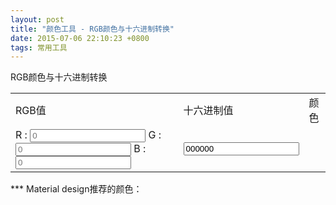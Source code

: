 ```yaml
---
layout: post
title: "颜色工具 - RGB颜色与十六进制转换"
date: 2015-07-06 22:10:23 +0800
tags: 常用工具
---
```


RGB颜色与十六进制转换  
<table>
	<tr>
		<td>
			RGB值
		</td>
		<td>
			十六进制值
		</td>
		<td>
			颜色
		</td>
	</tr>
	<tr>
		<td>
			<div>
				R : <input class="minput input-color" id="color-r" placeholder="0" onkeypress='return event.charCode >= 48 && event.charCode <= 57'/>
				G : <input class="minput input-color" id="color-g" placeholder="0" onkeypress='return event.charCode >= 48 && event.charCode <= 57'/>
				B : <input class="minput input-color" id="color-b" placeholder="0" onkeypress='return event.charCode >= 48 && event.charCode <= 57'/>
			</div>
		</td>
		<td>
			<input class="minput input-dex" id="color-dex" value="000000" />
		</td>
		<td>
			<div class="color-block" />
		</td>
	</tr>
</table>
***
Material design推荐的颜色：  
<https://www.google.com/design/spec/style/color.html>

<script type="text/javascript">
	function updateFromRGB(){
		rString = new Number($("#color-r").val()).toString(16);
		if(rString.length == 0){
			rString = "00";
		}
		if(rString.length == 1){
			rString = "0" + rString;
		}
		gString = new Number($("#color-g").val()).toString(16);
		if(gString.length == 0){
			gString = "00";
		}
		if(gString.length == 1){
			gString = "0" + gString;
		}
		bString = new Number($("#color-b").val()).toString(16);
		if(bString.length == 0){
			bString = "00";
		}
		if(bString.length == 1){
			bString = "0" + bString;
		}
		dexString = rString + gString + bString;
		$("#color-dex").val(dexString);
		$(".color-block").css("background-color","#" + dexString);
	}
	function updateFromDEX(){
		dex = $("#color-dex").val();
		if(dex.length == 6){
			r = dex.substring(0, 2);
			g = dex.substring(2, 4);
			b = dex.substring(4, 6);
		}else{
			r = dex.substring(0, 1);
			g = dex.substring(1, 2);
			b = dex.substring(2, 3);
		}
		
		rNum = parseInt(r, 16);
		gNum = parseInt(g, 16);
		bNum = parseInt(b, 16);

		$("#color-r").val(rNum);
		$("#color-g").val(gNum);
		$("#color-b").val(bNum);

		$(".color-block").css("background-color","#" + dex);
	}
	$("#color-r").keyup(function(){
		var value = $("#color-r").val();
		if(value.length == 0){
			value = "0";
		}
		var num = new Number(value);
		if(num >=0 && num <= 255){
			updateFromRGB();
			$("#color-r").removeClass("incorrect");
		}else{
			$("#color-r").addClass("incorrect");
		}
	});
	$("#color-g").keyup(function(){
		var value = $("#color-g").val();
		if(value.length == 0){
			value = "0";
		}
		var num = new Number(value);
		if(num >=0 && num <= 255){
			updateFromRGB();
			$("#color-g").removeClass("incorrect");
		}else{
			$("#color-g").addClass("incorrect");
		}
	});
	$("#color-b").keyup(function(){
		var value = $("#color-b").val();
		if(value.length == 0){
			value = "0";
		}
		var num = new Number(value);
		if(num >=0 && num <= 255){
			updateFromRGB();
			$("#color-b").removeClass("incorrect");
		}else{
			$("#color-b").addClass("incorrect");
		}
	});
	$("#color-dex").keyup(function(){
		var dex = $("#color-dex").val();
		if(dex.length ==6){
			var isValid = true;
			for (var i = dex.length - 1; i >= 0; i--) {
				var x = dex[i];
				if((x <= '9' && x >= '0') || (x <= 'z' && x >= 'a') || (x <= 'Z' && x >= 'A')){
					continue;
				}
				isValid = false;
			};
			if(isValid == true){
				updateFromDEX();
				$("#color-dex").removeClass("incorrect");
			}else{
				$("#color-dex").addClass("incorrect");
			}
		}else if(dex.length ==3){
			var isValid = true;
			for (var i = dex.length - 1; i >= 0; i--) {
				var x = dex[i];
				if((x <= '9' && x >= '0') || (x <= 'z' && x >= 'a') || (x <= 'Z' && x >= 'A')){
					continue;
				}
				isValid = false;
			};
			if(isValid == true){
				updateFromDEX();
				$("#color-dex").removeClass("incorrect");
			}else{
				$("#color-dex").addClass("incorrect");
			}
		}else{
			$("#color-dex").addClass("incorrect");
		}
	});
</script>